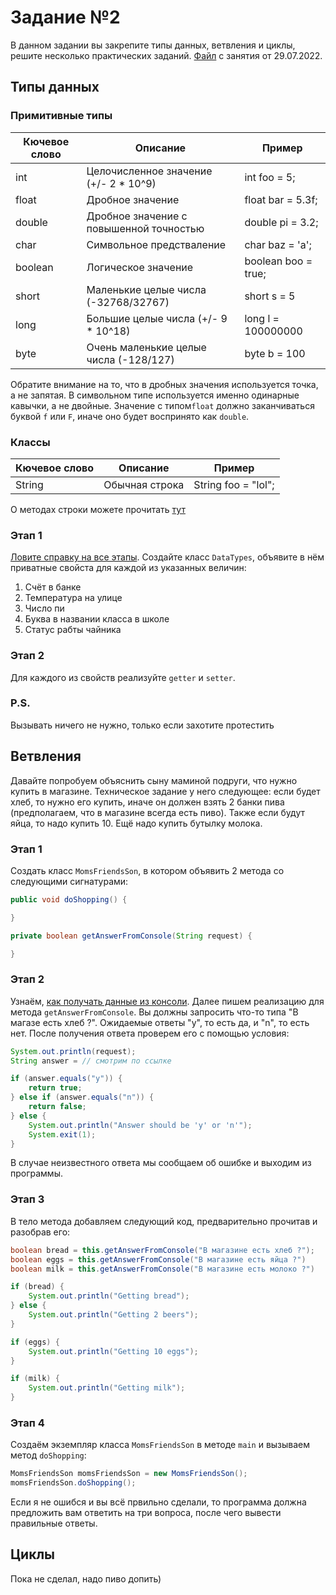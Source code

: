 # Задание №2

В данном задании вы закрепите типы данных, ветвления и циклы, решите несколько практических заданий. [Файл](./Main.java) с занятия от 29.07.2022.

## Типы данных

### Примитивные типы
| Кючевое слово | Описание | Пример |
| --------------------- | -------- | ------ |
| int                   | Целочисленное значение (+/- 2 * 10^9) | int foo = 5; |
| float                 | Дробное значение | float bar = 5.3f; |
| double                | Дробное значение с повышенной точностью| double pi = 3.2; |
| char                  | Символьное предстваление | char baz = 'a';
| boolean                  | Логическое значение | boolean boo = true;
| short | Маленькие целые числа (-32768/32767) | short s = 5 |
| long | Большие целые числа (+/- 9 * 10^18) | long l = 100000000 |
| byte | Очень маленькие целые числа (-128/127) | byte b = 100 |

Обратите внимание на то, что в дробных значения используется точка, а не запятая. В символьном типе используется именно одинарные кавычки, а не двойные. Значение с типом`float` должно заканчиваться буквой `f` или `F`, иначе оно будет воспринято как `double`.

### Классы
| Кючевое слово | Описание | Пример |
| --------------------- | -------- | ------ |
| String                   | Обычная строка | String foo = "lol"; |

О методах строки можете прочитать [тут](https://docs.oracle.com/javase/7/docs/api/java/lang/String.html)

### Этап 1
[Ловите справку на все этапы](https://www.freecodecamp.org/news/java-getters-and-setters/).
Создайте класс `DataTypes`, объявите в нём приватные свойста для каждой из указанных величин:

1. Счёт в банке
1. Температура на улице
1. Число пи
1. Буква в названии класса в школе
1. Статус рабты чайника

### Этап 2
Для каждого из свойств реализуйте `getter` и `setter`.

### P.S.
Вызывать ничего не нужно, только если захотите протестить

## Ветвления
Давайте попробуем объяснить сыну маминой подруги, что нужно купить в магазине. Техническое задание у него следующее: если будет хлеб, то нужно его купить, иначе он должен взять 2 банки пива (предполагаем, что в магазине всегда есть пиво). Также если будут яйца, то надо купить 10. Ещё надо купить бутылку молока.

### Этап 1
Создать класс `MomsFriendsSon`, в котором объявить 2 метода со следующими сигнатурами:

```java
public void doShopping() {

}

private boolean getAnswerFromConsole(String request) {

}
```

### Этап 2
Узнаём, [как получать данные из консоли](https://www.w3schools.com/java/java_user_input.asp). Далее пишем реализацию для методa `getAnswerFromConsole`. Вы должны запросить что-то типа "В магазе есть хлеб ?". Ожидаемые ответы "y", то есть да, и "n", то есть нет.
После получения ответа проверем его с помощью условия:

```java
System.out.println(request);
String answer = // смотрим по ссылке

if (answer.equals("y")) {
    return true;
} else if (answer.equals("n")) {
    return false;
} else {
    System.out.println("Answer should be 'y' or 'n'");
    System.exit(1);
}
```

В случае неизвестного ответа мы сообщаем об ошибке и выходим из программы.

### Этап 3
В тело метода добавляем следующий код, предварительно прочитав и разобрав его:

```java
boolean bread = this.getAnswerFromConsole("В магазине есть хлеб ?");
boolean eggs = this.getAnswerFromConsole("В магазине есть яйца ?")
boolean milk = this.getAnswerFromConsole("В магазине есть молоко ?")

if (bread) {
    System.out.println("Getting bread");
} else {
    System.out.println("Getting 2 beers");
}

if (eggs) {
    System.out.println("Getting 10 eggs");
}

if (milk) {
    System.out.println("Getting milk");
}
```

### Этап 4
Создаём экземпляр класса `MomsFriendsSon` в методе `main` и вызываем метод `doShopping`:

```java
MomsFriendsSon momsFriendsSon = new MomsFriendsSon();
momsFriendsSon.doShopping();
```

Если я не ошибся и вы всё првильно сделали, то программа должна предложить вам ответить на три вопроса, после чего вывести правильные ответы.

## Циклы
Пока не сделал, надо пиво допить)
